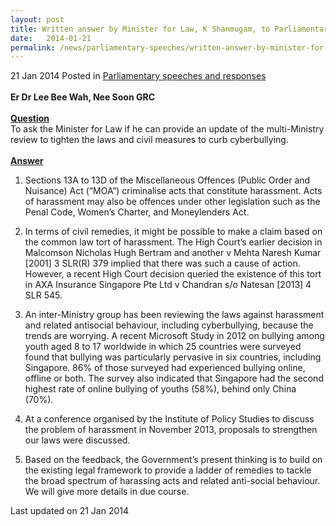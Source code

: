 ```yaml
---
layout: post
title: Written answer by Minister for Law, K Shanmugam, to Parliamentary Question on cyberbullying
date:   2014-01-21
permalink: /news/parliamentary-speeches/written-answer-by-minister-for-law-on-cyberbullying
---
```


21 Jan 2014 Posted in [Parliamentary speeches and responses](/news/parliamentary-speeches)
<br>  
**Er Dr Lee Bee Wah, Nee Soon GRC** 
<br>  
**<u>Question</u>**  
To ask the Minister for Law if he can provide an update of the multi-Ministry review to tighten the laws and civil measures to curb cyberbullying.
<br>  
**<u>Answer</u>**  
1. Sections 13A to 13D of the Miscellaneous Offences (Public Order and Nuisance) Act (“MOA”) criminalise acts that constitute harassment. Acts of harassment may also be offences under other legislation such as the Penal Code, Women’s Charter, and Moneylenders Act.

2. In terms of civil remedies, it might be possible to make a claim based on the common law tort of harassment. The High Court’s earlier decision in Malcomson Nicholas Hugh Bertram and another v Mehta Naresh Kumar [2001] 3 SLR(R) 379 implied that there was such a cause of action. However, a recent High Court decision queried the existence of this tort in AXA Insurance Singapore Pte Ltd v Chandran s/o Natesan [2013] 4 SLR 545.

3. An inter-Ministry group has been reviewing the laws against harassment and related antisocial behaviour, including cyberbullying, because the trends are worrying. A recent Microsoft Study in 2012 on bullying among youth aged 8 to 17 worldwide in which 25 countries were surveyed found that bullying was particularly pervasive in six countries, including Singapore. 86% of those surveyed had experienced bullying online, offline or both. The survey also indicated that Singapore had the second highest rate of online bullying of youths (58%), behind only China (70%).

4. At a conference organised by the Institute of Policy Studies to discuss the problem of harassment in November 2013, proposals to strengthen our laws were discussed.

5. Based on the feedback, the Government’s present thinking is to build on the existing legal framework to provide a ladder of remedies to tackle the broad spectrum of harassing acts and related anti-social behaviour. We will give more details in due course. 


<p class="right-side-updated">Last updated on 21 Jan 2014</p> 
